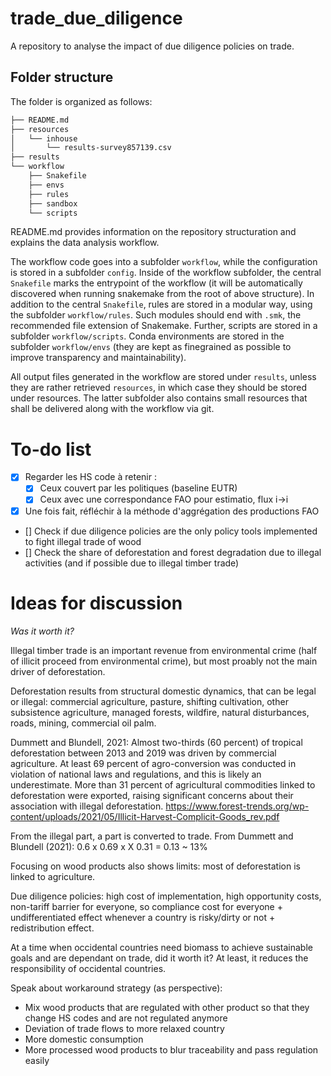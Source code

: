# trade_due_diligence
A repository to analyse the impact of due diligence policies on trade.

## Folder structure
The folder is organized as follows:

```bash
├── README.md
├── resources
│   └── inhouse
│       └── results-survey857139.csv
├── results
└── workflow
    ├── Snakefile
    ├── envs
    ├── rules
    ├── sandbox
    └── scripts
```


README.md provides information on the repository structuration and explains the data analysis workflow.
 
The workflow code goes into a subfolder `workflow`, while the configuration is stored in a subfolder `config`. Inside of the workflow subfolder, the central `Snakefile` marks the entrypoint of the workflow (it will be automatically discovered when running snakemake from the root of above structure). In addition to the central `Snakefile`, rules are stored in a modular way, using the subfolder `workflow/rules`. Such modules should end with `.smk`, the recommended file extension of Snakemake. Further, scripts are stored in a subfolder `workflow/scripts`. Conda environments are stored in the subfolder `workflow/envs` (they are kept as finegrained as possible to improve transparency and maintainability).

All output files generated in the workflow are stored under `results`, unless they are rather retrieved `resources`, in which case they should be stored under resources. The latter subfolder also contains small resources that shall be delivered along with the workflow via git.

# To-do list
- [x] Regarder les HS code à retenir :
    - [x] Ceux couvert par les politiques (baseline EUTR)
    - [x] Ceux avec une correspondance FAO pour estimatio, flux i->i
- [x] Une fois fait, réfléchir à la méthode d'aggrégation des productions FAO
- [] Check if due diligence policies are the only policy tools implemented to fight illegal trade of wood
- [] Check the share of deforestation and forest degradation due to illegal activities (and if possible due to illegal timber trade)

# Ideas for discussion

*Was it worth it?*

Illegal timber trade is an important revenue from environmental crime (half of illicit proceed from environmental crime), but most proably not the main driver of deforestation.

Deforestation results from structural domestic dynamics, that can be legal or illegal: commercial agriculture, pasture, shifting cultivation, other subsistence agriculture, managed forests, wildfire, natural disturbances, roads, mining, commercial oil palm.

Dummett and Blundell, 2021: Almost two-thirds (60 percent) of tropical deforestation between 2013 and 2019 was driven by commercial agriculture. At least 69 percent of agro-conversion was conducted in violation of national laws and regulations, and this is likely an underestimate. More than 31 percent of agricultural commodities linked to deforestation were exported, raising significant concerns about their association with illegal deforestation. https://www.forest-trends.org/wp-content/uploads/2021/05/Illicit-Harvest-Complicit-Goods_rev.pdf

From the illegal part, a part is converted to trade. From Dummett and Blundell (2021): 0.6 x 0.69 x X 0.31 = 0.13 ~ 13%

Focusing on wood products also shows limits: most of deforestation is linked to agriculture.

Due diligence policies: high cost of implementation, high opportunity costs, non-tariff barrier for everyone, so compliance cost for everyone + undifferentiated effect whenever a country is risky/dirty or not + redistribution effect.

At a time when occidental countries need biomass to achieve sustainable goals and are dependant on trade, did it worth it?
At least, it reduces the responsibility of occidental countries.

Speak about workaround strategy (as perspective):
- Mix wood products that are regulated with other product so that they change HS codes and are not regulated anymore
- Deviation of trade flows to more relaxed country
- More domestic consumption
- More processed wood products to blur traceability and pass regulation easily
